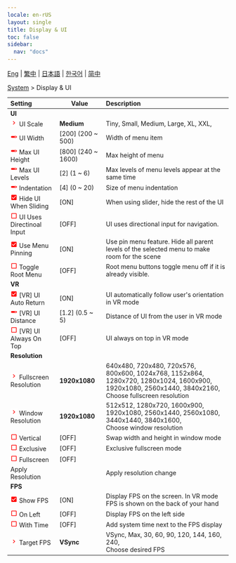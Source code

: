 ```yaml
---
locale: en-rUS
layout: single
title: Display & UI
toc: false
sidebar:
  nav: "docs"
---
```

[Eng](/dancexr/menu/2025.4/system/screen) | [繁中](/tw/dancexr/menu/2025.4/system/screen) | [日本語](/jp/dancexr/menu/2025.4/system/screen) | [한국어](/kr/dancexr/menu/2025.4/system/screen) | [简中](/zh/dancexr/menu/2025.4/system/screen)

[System](../menu#System) > Display & UI



| Setting | Value | Description |
| :--- | --- | :--- |
|  <b>UI</b></nobr>|| 
| <img src="/images/icon/ic_chevron.png" alt="chevron icon"/> UI Scale</nobr>| **Medium** | Tiny, Small, Medium, Large, XL, XXL,  |
| <img src="/images/icon/ic_slider.png" alt="slider icon"/> UI Width</nobr>| [200] (200 ~ 500) | Width of menu item
| <img src="/images/icon/ic_slider.png" alt="slider icon"/> Max UI Height</nobr>| [800] (240 ~ 1600) | Max height of menu
| <img src="/images/icon/ic_slider.png" alt="slider icon"/> Max UI Levels</nobr>| [2] (1 ~ 6) | Max levels of menu levels appear at the same time
| <img src="/images/icon/ic_slider.png" alt="slider icon"/> Indentation</nobr>| [4] (0 ~ 20) | Size of menu indentation
| <img src="/images/icon/ic_check_on.png" alt="check on icon"/> Hide UI When Sliding</nobr>| [ON] | When using slider, hide the rest of the UI
| <img src="/images/icon/ic_check_off.png" alt="check off icon"/> UI Uses Directinoal Input</nobr>| [OFF] | UI uses directional input for navigation.
| <img src="/images/icon/ic_check_on.png" alt="check on icon"/> Use Menu Pinning</nobr>| [ON] | Use pin menu feature. Hide all parent levels of the selected menu to make room for the scene
| <img src="/images/icon/ic_check_off.png" alt="check off icon"/> Toggle Root Menu</nobr>| [OFF] | Root menu buttons toggle menu off if it is already visible.
|  <b>VR</b></nobr>|| 
| <img src="/images/icon/ic_check_on.png" alt="check on icon"/> [VR] UI Auto Return</nobr>| [ON] | UI automatically follow user's orientation in VR mode
| <img src="/images/icon/ic_slider.png" alt="slider icon"/> [VR] UI Distance</nobr>| [1.2] (0.5 ~ 5) | Distance of UI from the user in VR mode
| <img src="/images/icon/ic_check_off.png" alt="check off icon"/> [VR] UI Always On Top</nobr>| [OFF] | UI always on top in VR mode
|  <b>Resolution</b></nobr>|| 
| <img src="/images/icon/ic_chevron.png" alt="chevron icon"/> Fullscreen Resolution</nobr>| **1920x1080** | 640x480, 720x480, 720x576, 800x600, 1024x768, 1152x864, 1280x720, 1280x1024, 1600x900, 1920x1080, 2560x1440, 3840x2160, <br/>Choose fullscreen resolution |
| <img src="/images/icon/ic_chevron.png" alt="chevron icon"/> Window Resolution</nobr>| **1920x1080** | 512x512, 1280x720, 1600x900, 1920x1080, 2560x1440, 2560x1080, 3440x1440, 3840x1600, <br/>Choose window resolution |
| <img src="/images/icon/ic_check_off.png" alt="check off icon"/> Vertical</nobr>| [OFF] | Swap width and height in window mode
| <img src="/images/icon/ic_check_off.png" alt="check off icon"/> Exclusive</nobr>| [OFF] | Exclusive fullscreen mode
| <img src="/images/icon/ic_check_off.png" alt="check off icon"/> Fullscreen</nobr>| [OFF] | 
|  Apply Resolution</nobr>|| Apply resolution change
|  <b>FPS</b></nobr>|| 
| <img src="/images/icon/ic_check_on.png" alt="check on icon"/> Show FPS</nobr>| [ON] | Display FPS on the screen. In VR mode FPS is shown on the back of your hand
| <img src="/images/icon/ic_check_off.png" alt="check off icon"/> On Left</nobr>| [OFF] | Display FPS on the left side
| <img src="/images/icon/ic_check_off.png" alt="check off icon"/> With Time</nobr>| [OFF] | Add system time next to the FPS display
| <img src="/images/icon/ic_chevron.png" alt="chevron icon"/> Target FPS</nobr>| **VSync** | VSync, Max, 30, 60, 90, 120, 144, 160, 240, <br/>Choose desired FPS |
